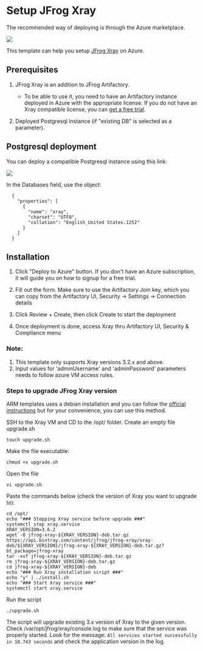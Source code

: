 # Setup JFrog Xray
The recommended way of deploying is through the Azure marketplace.

<a href="https://portal.azure.com/#create/Microsoft.Template/uri/https%3A%2F%2Fraw.githubusercontent.com%2Fjfrog%2FJFrog-Cloud-Installers%2Farm-xray%2FAzureResourceManager%2FXray%2Fazuredeploy_xray_vmss.json" target="_blank">
<img src="https://aka.ms/deploytoazurebutton"/>
</a>

This template can help you setup  [JFrog Xray](https://jfrog.com/xray/) on Azure.

## Prerequisites
1. JFrog Xray is an addition to JFrog Artifactory.
    * To be able to use it, you need to have an Artifactory instance deployed in Azure with the appropriate license. If you do not have an Xray compatible license, you can [get a free trial](https://jfrog.com/xray/free-trial/).

2. Deployed Postgresql instance (if "existing DB" is selected as a parameter).

## Postgresql deployment
You can deploy a compatible Postgresql instance using this link:

<a href="https://portal.azure.com/#create/Microsoft.Template/uri/https%3A%2F%2Fraw.githubusercontent.com%2Fjfrog%2FJFrog-Cloud-Installers%2Farm-xray%2FAzureResourceManager%2FPostgresql%2FazurePostgresDBDeploy.json" target="_blank">
<img src="https://aka.ms/deploytoazurebutton"/>
</a>

In the Databases field, use the object:

```
  {
    "properties": [
      {
        "name": "xray",
        "charset": "UTF8",
        "collation": "English_United States.1252"
      }
    ]
  }
```

## Installation
1. Click "Deploy to Azure" button. If you don't have an Azure subscription, it will guide you on how to signup for a free trial.

2. Fill out the form. Make sure to use the Artifactory Join key, which you can copy from the Artifactory UI, Security -> Settings -> Connection details

3. Click Review + Create, then click Create to start the deployment

4. Once deployment is done, access Xray thru Artifactory UI, Security & Compliance menu




### Note:
1. This template only supports Xray versions 3.2.x and above.
2. Input values for 'adminUsername' and 'adminPassword' parameters needs to follow azure VM access rules.

### Steps to upgrade JFrog Xray version

ARM templates uses a debian installation and you can follow the [official instructions](https://www.jfrog.com/confluence/display/JFROG/Upgrading+Xray#UpgradingXray-InteractiveScriptUpgrade(recommended).1) but for your convenience, you can use this method.

SSH to the Xray VM and CD to the /opt/ folder. Create an empty file upgrade.sh

``touch upgrade.sh``

Make the file executable:

```chmod +x upgrade.sh```

Open the file

```vi upgrade.sh```

Paste the commands below (check the version of Xray you want to upgrade to):
```
cd /opt/
echo "### Stopping Xray service before upgrade ###"
systemctl stop xray.service
XRAY_VERSION=3.6.2
wget -O jfrog-xray-${XRAY_VERSION}-deb.tar.gz https://api.bintray.com/content/jfrog/jfrog-xray/xray-deb/${XRAY_VERSION}/jfrog-xray-${XRAY_VERSION}-deb.tar.gz?bt_package=jfrog-xray
tar -xvf jfrog-xray-${XRAY_VERSION}-deb.tar.gz
rm jfrog-xray-${XRAY_VERSION}-deb.tar.gz
cd jfrog-xray-${XRAY_VERSION}-deb
echo "### Run Xray installation script ###"
echo "y" | ./install.sh
echo "### Start Xray service ###"
systemctl start xray.service
```
Run the script

```./upgrade.sh```

The script will upgrade existing 3.x version of Xray to the given version. Check /var/opt/jfrog/xray/console.log to make sure that the service was properly started. Look for the message:
```All services started successfully in 10.743 seconds```
and check the application version in the log.
